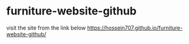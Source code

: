 # furniture-website-github

visit the site from the link below
https://hossein707.github.io/furniture-website-github/
